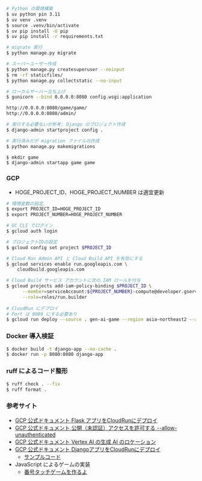 ```sh
# Python の環境構築
$ uv python pin 3.11
$ uv venv .venv
$ source .venv/bin/activate
$ uv pip install -U pip
$ uv pip install -r requirements.txt

# migrate 実行
$ python manage.py migrate

# スーパーユーザー作成
$ python manage.py createsuperuser --noinput
$ rm -rf staticfiles/
$ python manage.py collectstatic --no-input

# ローカルサーバー立ち上げ
$ gunicorn --bind 0.0.0.0:8080 config.wsgi:application

http://0.0.0.0:8080/game/game/
http://0.0.0.0:8080/admin/

# 実行する必要ないが参考: Django のプロジェクト作成
$ django-admin startproject config .

# 実行済みだが migration ファイルの作成
$ python manage.py makemigrations

$ mkdir game
$ django-admin startapp game game
```

### GCP
- HOGE_PROJECT_ID、HOGE_PROJECT_NUMBER は適宜更新
```sh
# 環境変数の設定.
$ export PROJECT_ID=HOGE_PROJECT_ID
$ export PROJECT_NUMBER=HOGE_PROJECT_NUMBER

# GC CLI でログイン 
$ gcloud auth login

# プロジェクトIDの設定
$ gcloud config set project $PROJECT_ID

# Cloud Run Admin API と Cloud Build API を有効にする
$ gcloud services enable run.googleapis.com \
    cloudbuild.googleapis.com

# Cloud Build サービス アカウントに次の IAM ロールを付与
$ gcloud projects add-iam-policy-binding $PROJECT_ID \
      --member=serviceAccount:${PROJECT_NUMBER}-compute@developer.gserviceaccount.com \
      --role=roles/run.builder
  
# CloudRun にデプロイ
# Port は 8080 にする必要あり
$ gcloud run deploy --source . gen-ai-game --region asia-northeast2 --allow-unauthenticated
```

### Docker 導入検証
```sh
$ docker build -t django-app --no-cache .
$ docker run -p 8080:8080 django-app
```

### ruff によるコード整形
```sh
$ ruff check . --fix
$ ruff format .
```

### 参考サイト
- [GCP 公式ドキュメント Flask アプリをCloudRunにデプロイ](https://cloud.google.com/run/docs/quickstarts/build-and-deploy/deploy-python-service?hl=ja)
- [GCP 公式ドキュメント 公開（未認証）アクセスを許可する --allow-unauthenticated](https://cloud.google.com/run/docs/authenticating/public?hl=ja)
- [GCP 公式ドキュメント Vertex AI の生成 AI のロケーション](https://cloud.google.com/vertex-ai/generative-ai/docs/learn/locations?hl=ja)
- [GCP 公式ドキュメント DjangoアプリをCloudRunにデプロイ](https://cloud.google.com/python/django/run)
  - [サンプルコード](https://github.com/GoogleCloudPlatform/python-docs-samples/tree/main/run/django)
- JavaScript によるゲームの実装
  - [番号タッチゲームを作るよ](https://javascript-game.com/number-touch-game/)
